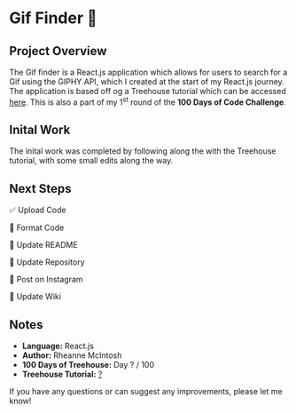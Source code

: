 # Gif Finder :movie_camera:

## Project Overview
The Gif finder is a React.js application which allows for users to search for a Gif using the GIPHY API, which I created at the start of my React.js journey. The application is based off og a Treehouse tutorial which can be accessed [here](). This is also a part of my 1<sup>st</sup> round of the **100 Days of Code Challenge**.

## Inital Work
The inital work was completed by following along the with the Treehouse tutorial, with some small edits along the way.

## Next Steps
:white_check_mark: Upload Code

:black_square_button: Format Code

:black_square_button: Update README

:black_square_button: Update Repository

:black_square_button: Post on Instagram

:black_square_button: Update Wiki

## Notes
- **Language:** React.js
- **Author:** Rheanne McIntosh
- **100 Days of Treehouse:** Day ? / 100
- **Treehouse Tutorial:** [?]()

If you have any questions or can suggest any improvements, please let me know!
